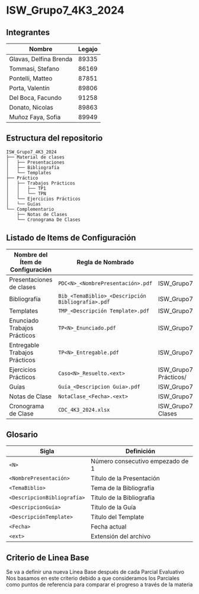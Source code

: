# ISW_Grupo7_4K3_2024

## Integrantes 

| Nombre                   | Legajo               |
|------------------------- |----------------------|
| Glavas, Delfina Brenda   | 89335                |
| Tommasi, Stefano         | 86169                |
| Pontelli, Matteo         | 87851                |
| Porta, Valentín          | 89806                |
| Del Boca, Facundo        | 91258                |
| Donato, Nicolas          | 89863                |
| Muñoz Faya, Sofia        | 89949                |


## Estructura del repositorio
```
ISW_Grupo7_4K3_2024
├── Material de clases
│   ├── Presentaciones
│   ├── Bibliografía
│   └── Templates
├── Práctico
│   ├── Trabajos Prácticos
│   │   ├── TP1
│   │   └── TPN
│   └── Ejercicios Prácticos
│   └── Guías
└── Complementario
    ├── Notas de Clases
    └── Cronograma De Clases

```
## Listado de Items de Configuración

| Nombre del Ítem de Configuración  | Regla de Nombrado                           | Ubicación Física                                                        |
|-----------------------------------|---------------------------------------------|--------------------------------------------------------------------------|
| Presentaciones de clases          | `PDC<N>_<NombrePresentación>.pdf`             | ISW_Grupo7_4K3_2024/MaterialDeClase/Presentaciones/                      |
| Bibliografía                      | `Bib_<TemaBiblio>_<Descripción Bibliografía>.pdf` | ISW_Grupo7_4K3_2024/MaterialDeClase/Bibliografía/                     |
| Templates                         | `TMP_<Descripción Template>.pdf`              | ISW_Grupo7_4K3_2024/MaterialDeClase/Templates/                           |
| Enunciado Trabajos Prácticos      | `TP<N>_Enunciado.pdf`                         | ISW_Grupo7_4K3_2024/Práctico/Trabajos Prácticos/TP<N>/                   |
| Entregable Trabajos Prácticos     | `TP<N>_Entregable.pdf`                        | ISW_Grupo7_4K3_2024/Práctico/Trabajos Prácticos/TP<N>/                   |
| Ejercicios Prácticos                   | `Caso<N>_Resuelto.<ext>`                      | ISW_Grupo7_4K3_2024/Práctico/Ejercicios Practicos Prácticos/                            |
| Guías                             | `Guía_<Descripcion Guia>.pdf`                 | ISW_Grupo7_4K3_2024/Práctico/Guías/                                      |
| Notas de Clase                    | `NotaClase_<Fecha>.<ext>`                     | ISW_Grupo7_4K3_2024/Complementario/Notas De Clase                        |
| Cronograma de Clase               | `CDC_4K3_2024.xlsx`                     | ISW_Grupo7_4K3_2024/Complementario/Cronograma de Clases|

## Glosario

| Sigla                  | Definición                           |
|------------------------|--------------------------------------|
| `<N>`                  | Número consecutivo empezado de 1     |
| `<NombrePresentación>` | Título de la Presentación            |
| `<TemaBiblio>`         | Tema de la Bibliografía              |
| `<DescripcionBibliografía>` | Título de la Bibliografía       |
| `<DescripcionGuía>`    | Título de la Guía                    |
| `<DescripciónTemplate>`| Título del Template                  |
| `<Fecha>`              | Fecha actual                         |
| `<ext>`                | Extensión del archivo                |
## Criterio de Linea Base

Se va a definir una nueva Línea Base después de cada Parcial Evaluativo
Nos basamos en este criterio debido a que consideramos los Parciales como puntos de referencia para comparar el progreso a través de la materia

